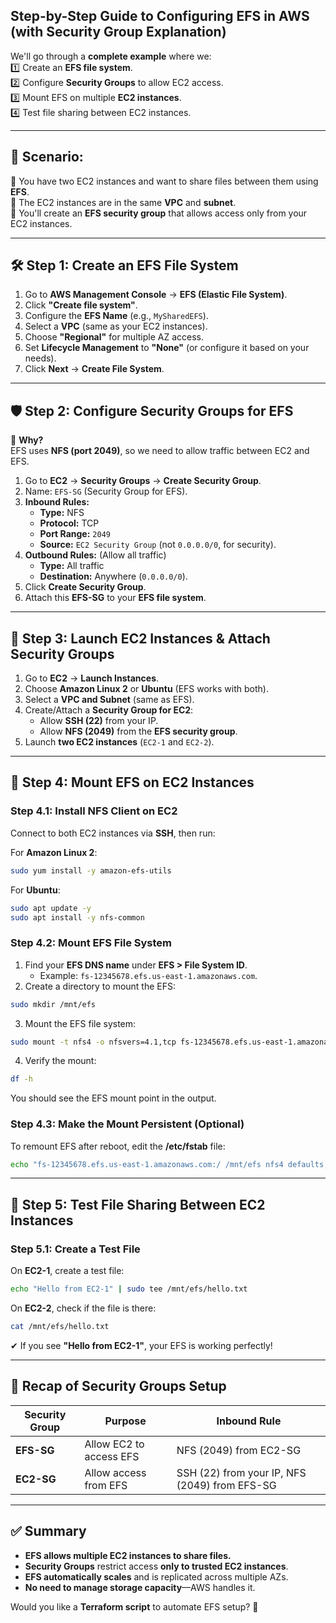 ## **Step-by-Step Guide to Configuring EFS in AWS (with Security Group Explanation)**  

We'll go through a **complete example** where we:  
1️⃣ Create an **EFS file system**.  
2️⃣ Configure **Security Groups** to allow EC2 access.  
3️⃣ Mount EFS on multiple **EC2 instances**.  
4️⃣ Test file sharing between EC2 instances.  

---

## **🎯 Scenario:**
🔹 You have two EC2 instances and want to share files between them using **EFS**.  
🔹 The EC2 instances are in the same **VPC** and **subnet**.  
🔹 You'll create an **EFS security group** that allows access only from your EC2 instances.  

---

## **🛠 Step 1: Create an EFS File System**
1. Go to **AWS Management Console** → **EFS (Elastic File System)**.  
2. Click **"Create file system"**.  
3. Configure the **EFS Name** (e.g., `MySharedEFS`).  
4. Select a **VPC** (same as your EC2 instances).  
5. Choose **"Regional"** for multiple AZ access.  
6. Set **Lifecycle Management** to **"None"** (or configure it based on your needs).  
7. Click **Next** → **Create File System**.  

---

## **🛡 Step 2: Configure Security Groups for EFS**
🔹 **Why?**  
EFS uses **NFS (port 2049)**, so we need to allow traffic between EC2 and EFS.

1. Go to **EC2** → **Security Groups** → **Create Security Group**.  
2. Name: `EFS-SG` (Security Group for EFS).  
3. **Inbound Rules:**  
   - **Type:** NFS  
   - **Protocol:** TCP  
   - **Port Range:** `2049`  
   - **Source:** `EC2 Security Group` (not `0.0.0.0/0`, for security).  
4. **Outbound Rules:** (Allow all traffic)  
   - **Type:** All traffic  
   - **Destination:** Anywhere (`0.0.0.0/0`).  
5. Click **Create Security Group**.  
6. Attach this **EFS-SG** to your **EFS file system**.  

---

## **🚀 Step 3: Launch EC2 Instances & Attach Security Groups**
1. Go to **EC2** → **Launch Instances**.  
2. Choose **Amazon Linux 2** or **Ubuntu** (EFS works with both).  
3. Select a **VPC and Subnet** (same as EFS).  
4. Create/Attach a **Security Group for EC2**:  
   - Allow **SSH (22)** from your IP.  
   - Allow **NFS (2049)** from the **EFS security group**.  
5. Launch **two EC2 instances** (`EC2-1` and `EC2-2`).  

---

## **🔗 Step 4: Mount EFS on EC2 Instances**
### **Step 4.1: Install NFS Client on EC2**
Connect to both EC2 instances via **SSH**, then run:  

For **Amazon Linux 2**:
```sh
sudo yum install -y amazon-efs-utils
```
For **Ubuntu**:
```sh
sudo apt update -y
sudo apt install -y nfs-common
```

### **Step 4.2: Mount EFS File System**
1. Find your **EFS DNS name** under **EFS > File System ID**.  
   - Example: `fs-12345678.efs.us-east-1.amazonaws.com`.  
2. Create a directory to mount the EFS:
```sh
sudo mkdir /mnt/efs
```
3. Mount the EFS file system:
```sh
sudo mount -t nfs4 -o nfsvers=4.1,tcp fs-12345678.efs.us-east-1.amazonaws.com:/ /mnt/efs
```
4. Verify the mount:
```sh
df -h
```
You should see the EFS mount point in the output.

### **Step 4.3: Make the Mount Persistent (Optional)**
To remount EFS after reboot, edit the **/etc/fstab** file:
```sh
echo "fs-12345678.efs.us-east-1.amazonaws.com:/ /mnt/efs nfs4 defaults,_netdev 0 0" | sudo tee -a /etc/fstab
```

---

## **📂 Step 5: Test File Sharing Between EC2 Instances**
### **Step 5.1: Create a Test File**
On **EC2-1**, create a test file:
```sh
echo "Hello from EC2-1" | sudo tee /mnt/efs/hello.txt
```
On **EC2-2**, check if the file is there:
```sh
cat /mnt/efs/hello.txt
```
✔ If you see **"Hello from EC2-1"**, your EFS is working perfectly!

---

## **🎯 Recap of Security Groups Setup**
| Security Group | Purpose | Inbound Rule |
|---------------|---------|-------------|
| **EFS-SG** | Allow EC2 to access EFS | NFS (2049) from EC2-SG |
| **EC2-SG** | Allow access from EFS | SSH (22) from your IP, NFS (2049) from EFS-SG |

---

## **✅ Summary**
- **EFS allows multiple EC2 instances to share files.**  
- **Security Groups** restrict access **only to trusted EC2 instances**.  
- **EFS automatically scales** and is replicated across multiple AZs.  
- **No need to manage storage capacity**—AWS handles it.  

Would you like a **Terraform script** to automate EFS setup? 🚀
